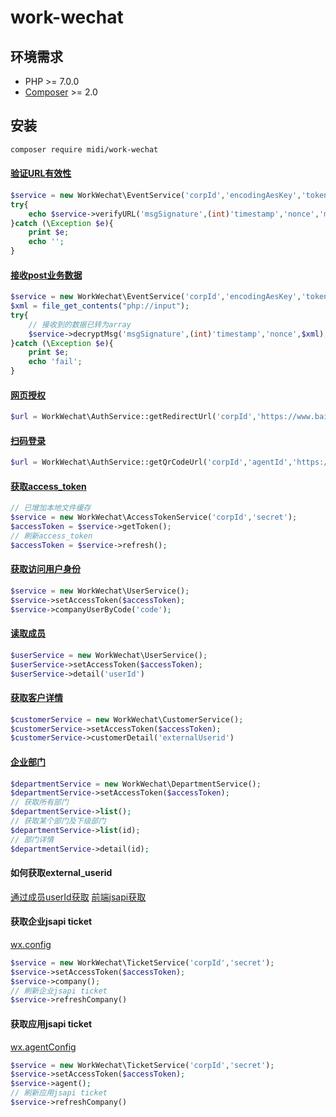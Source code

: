 # work-wechat
## 环境需求

- PHP >= 7.0.0
- [Composer](https://getcomposer.org/) >= 2.0

## 安装

```bash
composer require midi/work-wechat
```
#### [验证URL有效性](https://developer.work.weixin.qq.com/document/path/90238#%E9%AA%8C%E8%AF%81url%E6%9C%89%E6%95%88%E6%80%A7)
```php
$service = new WorkWechat\EventService('corpId','encodingAesKey','token');
try{
    echo $service->verifyURL('msgSignature',(int)'timestamp','nonce','msgEncrypt');
}catch (\Exception $e){
    print $e;
    echo '';
}
```

#### [接收post业务数据](https://developer.work.weixin.qq.com/document/path/91116#32-%E6%94%AF%E6%8C%81http-post%E8%AF%B7%E6%B1%82%E6%8E%A5%E6%94%B6%E4%B8%9A%E5%8A%A1%E6%95%B0%E6%8D%AE)
```php
$service = new WorkWechat\EventService('corpId','encodingAesKey','token');
$xml = file_get_contents("php://input");
try{
    // 接收到的数据已转为array
    $service->decryptMsg('msgSignature',(int)'timestamp','nonce',$xml);
}catch (\Exception $e){
    print $e;
    echo 'fail';
}
```

#### [网页授权](https://developer.work.weixin.qq.com/document/path/91022)
```php
$url = WorkWechat\AuthService::getRedirectUrl('corpId','https://www.baidu.com')
```

#### [扫码登录](https://developer.work.weixin.qq.com/document/path/91019)
```php
$url = WorkWechat\AuthService::getQrCodeUrl('corpId','agentId','https://www.baidu.com','')
```

#### [获取access_token](https://developer.work.weixin.qq.com/document/path/91039)
```php
// 已增加本地文件缓存
$service = new WorkWechat\AccessTokenService('corpId','secret');
$accessToken = $service->getToken();
// 刷新access_token
$accessToken = $service->refresh();

```

#### [获取访问用户身份](https://developer.work.weixin.qq.com/document/path/91023)
```php
$service = new WorkWechat\UserService();
$service->setAccessToken($accessToken);
$service->companyUserByCode('code');
```
#### [读取成员](https://developer.work.weixin.qq.com/document/path/90196)
```php
$userService = new WorkWechat\UserService();
$userService->setAccessToken($accessToken);
$userService->detail('userId')
```

#### [获取客户详情](https://developer.work.weixin.qq.com/document/path/92114)
```php
$customerService = new WorkWechat\CustomerService();
$customerService->setAccessToken($accessToken);
$customerService->customerDetail('externalUserid')
```

#### [企业部门]()
```php
$departmentService = new WorkWechat\DepartmentService();
$departmentService->setAccessToken($accessToken);
// 获取所有部门
$departmentService->list();
// 获取某个部门及下级部门
$departmentService->list(id);
// 部门详情
$departmentService->detail(id);
```

#### 如何获取external_userid
[通过成员userId获取](https://developer.work.weixin.qq.com/document/path/92113)
[前端jsapi获取](https://developer.work.weixin.qq.com/document/path/91799)

#### 获取企业jsapi ticket
[wx.config](https://developer.work.weixin.qq.com/document/path/94313)
```php
$service = new WorkWechat\TicketService('corpId','secret');
$service->setAccessToken($accessToken);
$service->company();
// 刷新企业jsapi ticket
$service->refreshCompany()
```

#### 获取应用jsapi ticket
[wx.agentConfig](https://developer.work.weixin.qq.com/document/path/94313)
```php
$service = new WorkWechat\TicketService('corpId','secret');
$service->setAccessToken($accessToken);
$service->agent();
// 刷新应用jsapi ticket
$service->refreshCompany()
```
